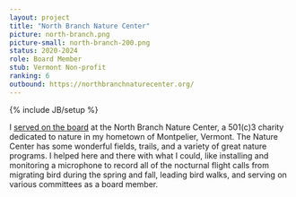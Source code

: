 ```yaml
---
layout: project
title: "North Branch Nature Center"
picture: north-branch.png
picture-small: north-branch-200.png
status: 2020-2024
role: Board Member
stub: Vermont Non-profit
ranking: 6
outbound: https://northbranchnaturecenter.org/
---
```

{% include JB/setup %}

I [served on the board](https://northbranchnaturecenter.org/team-page/) at the North Branch Nature Center, a 501(c)3 charity dedicated to nature in my hometown of Montpelier, Vermont. The Nature Center has some wonderful fields, trails, and a variety of great nature programs. I helped here and there with what I could, like installing and monitoring a microphone to record all of the nocturnal flight calls from migrating bird during the spring and fall, leading bird walks, and serving on various committees as a board member.

